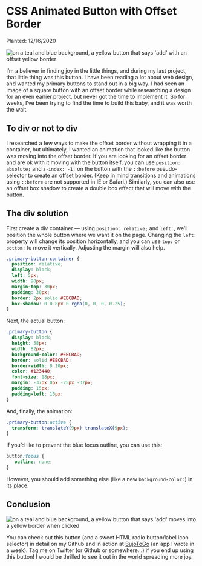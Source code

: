 
# CSS Animated Button with Offset Border

Planted: 12/16/2020

![on a teal and blue background, a yellow button that says 'add' with an offset yellow border](https://images.abbeyperini.com/animated/cover.webp)

I’m a believer in finding joy in the little things, and during my last project, that little thing was this button. I have been reading a lot about web design, and wanted my primary buttons to stand out in a big way. I had seen an image of a square button with an offset border while researching a design for an even earlier project, but never got the time to implement it. So for weeks, I’ve been trying to find the time to build this baby, and it was worth the wait.

## To div or not to div

I researched a few ways to make the offset border without wrapping it in a container, but ultimately, I wanted an animation that looked like the button was moving into the offset border. If you are looking for an offset border and are ok with it moving with the button itself, you can use `position: absolute;` and `z-index: -1;` on the button with the `::before` pseudo-selector to create an offset border. (Keep in mind transitions and animations using `::before` are not supported in IE or Safari.) Similarly, you can also use an offset box shadow to create a double box effect that will move with the button.

## The div solution

First create a div container — using `position: relative;` and `left:`, we’ll position the whole button where we want it on the page. Changing the `left:` property will change its position horizontally, and you can use `top:` or `bottom:` to move it vertically. Adjusting the margin will also help.

```CSS
.primary-button-container {
  position: relative;
  display: block;
  left: 5px;
  width: 90px;
  margin-top: 30px;
  padding: 30px;
  border: 2px solid #EBCBAD;
  box-shadow: 0 0 8px 0 rgba(0, 0, 0, 0.25);
}
```

Next, the actual button:

```CSS
.primary-button {
  display: block;
  height: 58px;
  width: 82px;
  background-color: #EBCBAD;
  border: solid #EBCBAD;
  border-width: 0 10px;
  color: #123440;
  font-size: 18px;
  margin: -37px 0px -25px -37px;
  padding: 15px;
  padding-left: 10px;
}
```

And, finally, the animation:

```CSS
.primary-button:active {
  transform: translateY(9px) translateX(9px);
}
```

If you’d like to prevent the blue focus outline, you can use this:

```CSS
button:focus {    
   outline: none;    
}
```

However, you should add something else (like a new `background-color:`) in its place.

## Conclusion

![on a teal and blue background, a yellow button that says 'add' moves into a yellow border when clicked](https://images.abbeyperini.com/animated/click.gif)

You can check out this button (and a sweet HTML radio button/label icon selector) in detail on my Github and in action at [BujoToGo](http://bujo-to-go.surge.sh/#/index) (an app I wrote in a week). Tag me on Twitter (or Github or somewhere…) if you end up using this button! I would be thrilled to see it out in the world spreading more joy.
